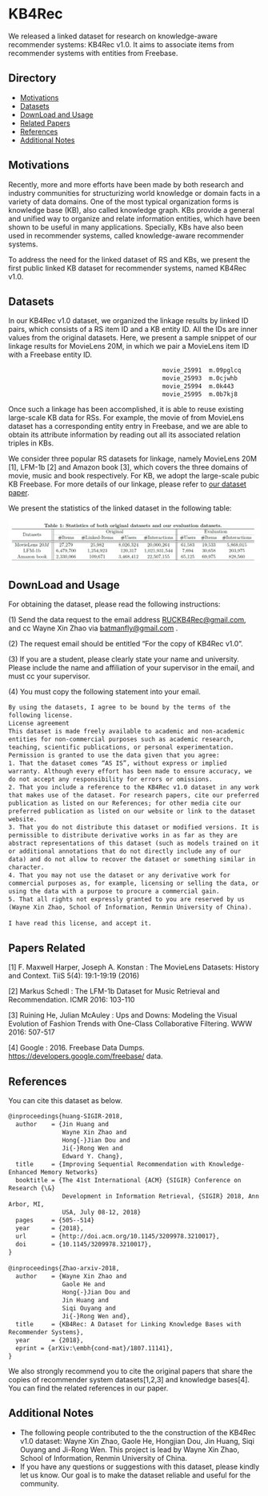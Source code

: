 # KB4Rec
<!--This project is a description for dataset KB4Rec, a knowledge-aware recommder linkage dataset.-->
We released a linked dataset for research on knowledge-aware recommender systems: KB4Rec v1.0. It aims to associate items from recommender systems with entities from Freebase. 
## Directory
* [Motivations](#Motivations)
* [Datasets](#Datasets)
* [DownLoad and Usage](#Download)
* [Related Papers](#Papers)
* [References](#References)
* [Additional Notes](#Addition)

## <div id="Motivations"></div>Motivations
<!--
Nowadays, recommender systems (RS), which aim to match users with interested items, have played an important role in various online applications. Traditional recommendation algorithms mainly focus on learning effective preference models from historical user-item interaction data, e.g. matrix factorization. With the rapid development of Web techniques, various kinds of side information has become available in RSs, called context. In an early stage, such context information is usually unstructured, and its availability is limited to specific data domains or platforms.-->
   
   Recently, more and more efforts have been made by both research and industry communities for structurizing world knowledge or domain facts in a variety of data domains. One of the most typical organization forms is knowledge base (KB), also called knowledge graph. KBs provide a general and unified way to organize and relate information entities, which have been shown to be useful in many applications. Specially, KBs have also been used in recommender systems, called knowledge-aware recommender systems.
   
   To address the need for the linked dataset of RS and KBs, we present the first public linked KB dataset for recommender systems, named KB4Rec v1.0.
   
## <div id="Datasets"></div>Datasets
   <!--In our KB4Rec v1.0 dataset, we organized the linkage results by linked ID pairs, which consists of a RS item ID and a KB entity ID. All the IDs are inner values from the original datasets. Once such a linkage has been accomplished, it is able to reuse existing large-scale KB data for RSs.-->
<!--In our KB4Rec v1.0 dataset, we organized the linkage results by linked ID pairs, which consists of a RS item ID and a KB entity ID. All the IDs are inner values from the original datasets.-->
In our KB4Rec v1.0 dataset, we organized the linkage results by linked ID pairs, which consists of a RS item ID and a KB entity ID. All the IDs are inner values from the original datasets. Here, we present a sample snippet of our linkage results for MovieLens 20M, in which we pair a MovieLens item ID with a Freebase entity ID.

```   
                                           movie_25991	m.09pglcq
                                           movie_25993	m.0cjwhb
                                           movie_25994	m.0k443
                                           movie_25995	m.0b7kj8
```

<!--For example, the movie of <Avatar> from MovieLens dataset has a corresponding entity entry in Freebase, and we are able to obtain its attribute information by reading out all its associated relation triples in KBs.-->
Once such a linkage has been accomplished, it is able to reuse existing large-scale KB data for RSs. For example, the movie of from MovieLens dataset has a corresponding entity entry in Freebase, and we are able to obtain its attribute information by reading out all its associated relation triples in KBs.

   We consider three popular RS datasets for linkage, namely MovieLens 20M [1], LFM-1b [2] and Amazon book [3], which covers the three domains of movie, music and book respectively. For KB, we adopt the large-scale pubic KB Freebase. For more details of our linkage, please refer to [our dataset paper](https://arxiv.org/abs/1807.11141).
   
   We present the statistics of the linked dataset in the following table:
   
   ![detail statistics](table.png)
<!--
### Linkage Detail Statistics：
| Dataset                 | Items      |    Linked-Items    |  Linkage-ratio   | 
|:-------------------------:|:-------------:|:------------:|:------------:|
|MovieLens 20M|27,279 |25,982|95.2%|
|LFM-1b|6,479,700 |1,254,923|19.4%|
|Amazon book|2,330,066 |109,671|4.7%|

## <div id="Models"></div>Models
* KSR 
* [SVDfeature](http://apex.sjtu.edu.cn/projects/33)
-->
## <div id="Download"></div>DownLoad and Usage
<!--To use the datasets, you must read and accept the online agreement.By using the datasets, you agree to be bound by the terms of its license. Send email to RUCKB4Rec@gmail.com. The email should contain following contents:--> 
For obtaining the dataset, please read the following instructions:

(1) Send the data request to the email address RUCKB4Rec@gmail.com, and cc Wayne Xin Zhao via batmanfly@gmail.com .

(2) The request email should be entitled “For the copy of KB4Rec v1.0”.

(3) If you are a student, please clearly state your name and university. Please include the name and affiliation of your supervisor in the email, and must cc your supervisor.

(4) You must copy the following statement into your email.



```
By using the datasets, I agree to be bound by the terms of the following license.
License agreement
This dataset is made freely available to academic and non-academic entities for non-commercial purposes such as academic research, teaching, scientific publications, or personal experimentation. Permission is granted to use the data given that you agree:
1. That the dataset comes “AS IS”, without express or implied warranty. Although every effort has been made to ensure accuracy, we do not accept any responsibility for errors or omissions. 
2. That you include a reference to the KB4Rec v1.0 dataset in any work that makes use of the dataset. For research papers, cite our preferred publication as listed on our References; for other media cite our preferred publication as listed on our website or link to the dataset website.
3. That you do not distribute this dataset or modified versions. It is permissible to distribute derivative works in as far as they are abstract representations of this dataset (such as models trained on it or additional annotations that do not directly include any of our data) and do not allow to recover the dataset or something similar in character.
4. That you may not use the dataset or any derivative work for commercial purposes as, for example, licensing or selling the data, or using the data with a purpose to procure a commercial gain.
5. That all rights not expressly granted to you are reserved by us (Wayne Xin Zhao, School of Information, Renmin University of China).

I have read this license, and accept it.
```

## <div id="Papers"></div>Papers Related
[1] F. Maxwell Harper, Joseph A. Konstan : The MovieLens Datasets: History and Context. TiiS 5(4): 19:1-19:19 (2016)

[2] Markus Schedl : The LFM-1b Dataset for Music Retrieval and Recommendation. ICMR 2016: 103-110

[3] Ruining He, Julian McAuley : Ups and Downs: Modeling the Visual Evolution of Fashion Trends with One-Class Collaborative Filtering. WWW 2016: 507-517

[4] Google : 2016. Freebase Data Dumps. https://developers.google.com/freebase/ data.

<!--
* Jin Huang, Wayne Xin Zhao, Hong-Jian Dou, Ji-Rong Wen, Edward Y. Chang. Improving Sequential Recommendation with Knowledge-Enhanced Memory Networks. SIGIR 2018: 505-514. [paper](https://dl.acm.org/citation.cfm?doid=3209978.3210017) [code](https://github.com/BetsyHJ/KSR)
-->
## <div id="References"></div>References
   You can cite this dataset as below.

```
@inproceedings{huang-SIGIR-2018,
  author    = {Jin Huang and
               Wayne Xin Zhao and
               Hong{-}Jian Dou and
               Ji{-}Rong Wen and
               Edward Y. Chang},
  title     = {Improving Sequential Recommendation with Knowledge-Enhanced Memory Networks}
  booktitle = {The 41st International {ACM} {SIGIR} Conference on Research {\&}
               Development in Information Retrieval, {SIGIR} 2018, Ann Arbor, MI,
               USA, July 08-12, 2018}
  pages     = {505--514}
  year      = {2018},
  url       = {http://doi.acm.org/10.1145/3209978.3210017},
  doi       = {10.1145/3209978.3210017},
}

@inproceedings{Zhao-arxiv-2018,
  author    = {Wayne Xin Zhao and
               Gaole He and
               Hong{-}Jian Dou and
               Jin Huang and 
               Siqi Ouyang and
               Ji{-}Rong Wen and},
  title     = {KB4Rec: A Dataset for Linking Knowledge Bases with Recommender Systems},
  year      = {2018},
  eprint = {arXiv:\embh{cond-mat}/1807.11141},
}

```
We also strongly recommend you to cite the original papers that share the copies of recommender system datasets[1,2,3] and knowledge bases[4]. You can find the related references in our paper. 

## <div id="Addition"></div>Additional Notes
* The following people contributed to the the construction of the KB4Rec v1.0 dataset: Wayne Xin Zhao, Gaole He, Hongjian Dou, Jin Huang, Siqi Ouyang and Ji-Rong Wen. This project is lead by Wayne Xin Zhao, School of Information, Renmin University of China.
* If you have any questions or suggestions with this dataset, please kindly let us know. Our goal is to make the dataset reliable and useful for the community.
